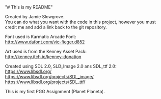 "# This is my README"  
  
Created by Jamie Slowgrove.  
You can do what you want with the code in this project, however you must credit me and add a link back to the git repository.  
  
Font used is Karmatic Arcade Font:  
http://www.dafont.com/vic-fieger.d852  
  
Art used is from the Kenney Asset Pack:  
http://kenney.itch.io/kenney-donation
  
Created using SDL 2.0, SLD_Image 2.0 ans SDL_ttf 2.0:  
https://www.libsdl.org/  
https://www.libsdl.org/projects/SDL_image/  
https://www.libsdl.org/projects/SDL_ttf/  
  
This is my first PGG Assignment (Planet Planeta).